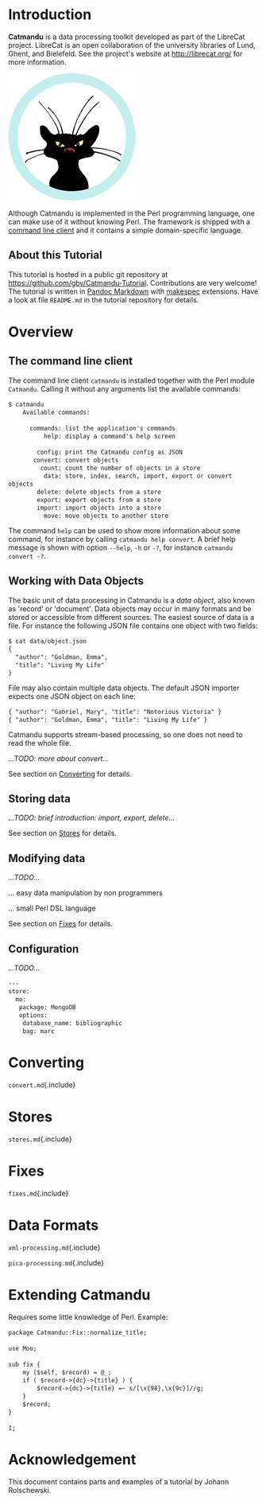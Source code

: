 # Introduction

**Catmandu** is a data processing toolkit developed as part of the LibreCat
project. LibreCat is an open collaboration of the university libraries of Lund,
Ghent, and Bielefeld. See the project's website at <http://librecat.org/> for
more information.

![the LibreCat logo](./img/librecat.png "LibreCat Logo")

Although Catmandu is implemented in the Perl programming language, one can make
use of it without knowing Perl. The framework is shipped with a [command line
client] and it contains a simple domain-specific language.

## About this Tutorial

This tutorial is hosted in a public git repository at
<https://github.com/gbv/Catmandu-Tutorial>. Contributions are very welcome!
The tutorial is written in [Pandoc Markdown] with [makespec] extensions. Have a
look at file `README.md` in the tutorial repository for details.

[Pandoc Markdown]: http://johnmacfarlane.net/pandoc/demo/example9/pandocs-markdown.html
[makespec]: http://jakobib.github.io/makespec/

# Overview

## The command line client

[command line client]: #the-command-line-client

The command line client `catmandu` is installed together with the Perl module
`Catmandu`. Calling it without any arguments list the available commands:

```{.cmd}
$ catmandu
    Available commands:

      commands: list the application's commands
          help: display a command's help screen

        config: print the Catmandu config as JSON
       convert: convert objects
         count: count the number of objects in a store
          data: store, index, search, import, export or convert objects
        delete: delete objects from a store
        export: export objects from a store
        import: import objects into a store
          move: move objects to another store
```

The command `help` can be used to show more information about some command, for
instance by calling `catmandu help convert`. A brief help message is shown with
option `--help`, `-h` or `-?`, for instance `catmandu convert -?`.


## Working with Data Objects

The basic unit of data processing in Catmandu is a *data object*, also known as
'record' or 'document'. Data objects may occur in many formats and be stored or
accessible from different sources. The easiest source of data is a file. For
instance the following JSON file contains one object with two fields:

```{.cmd}
$ cat data/object.json
{
  "author": "Goldman, Emma",
  "title": "Living My Life"
}
```

File may also contain multiple data objects. The default JSON importer expects
one JSON object on each line:

```
{ "author": "Gabriel, Mary", "title": "Notorious Victoria" }
{ "author": "Goldman, Emma", "title": "Living My Life" }
```

Catmandu supports stream-based processing, so one does not need to read the
whole file.

*...TODO: more about convert...*

See section on [Converting](#converting) for details.

## Storing data

*...TODO: brief introduction: import, export, delete...*

See section on [Stores](#stores) for details.

## Modifying data

*...TODO...*

... easy data manipulation by non programmers

... small Perl DSL language

See section on [Fixes](#fixes) for details.

## Configuration

*...TODO...*

    ---
    store:
      mo:
       package: MongoDB
       options:
        database_name: bibliographic
        bag: marc

# Converting

`convert.md`{.include}

# Stores

`stores.md`{.include}

# Fixes

`fixes.md`{.include}

# Data Formats

`xml-processing.md`{.include}

`pica-processing.md`{.include}

# Extending Catmandu

Requires some little knowledge of Perl. Example:

    package Catmandu::Fix::normalize_title;

    use Moo;

    sub fix {
        my ($self, $record) = @_;
        if ( $record->{dc}->{title} ) {
            $record->{dc}->{title} =~ s/[\x{98},\x{9c}]//g;
        }
        $record; 
    }

    1;

# Acknowledgement

This document contains parts and examples of a tutorial by Johann Rolschewski.

